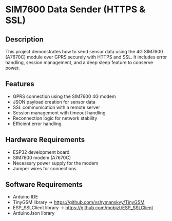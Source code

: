 # SIM7600 Data Sender (HTTPS & SSL)

## Description
This project demonstrates how to send sensor data using the 4G SIM7600 (A7670C) module over GPRS securely with HTTPS and SSL. It includes error handling, session management, and a deep sleep feature to conserve power.

## Features
- GPRS connection using the SIM7600 4G modem
- JSON payload creation for sensor data
- SSL communication with a remote server
- Session management with timeout handling
- Reconnection logic for network stability
- Efficient error handling

## Hardware Requirements
- ESP32 development board
- SIM7600 modem (A7670C)
- Necessary power supply for the modem
- Jumper wires for connections

## Software Requirements
- Arduino IDE
- TinyGSM library -> https://github.com/vshymanskyy/TinyGSM
- ESP_SSLClient library -> https://github.com/mobizt/ESP_SSLClient
- ArduinoJson library



